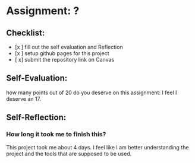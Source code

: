 # Assignment: ?

## Checklist:
- [x ] fill out the self evaluation and Reflection
- [x ] setup github pages for this project
- [ x] submit the repository link on Canvas

## Self-Evaluation:

how many points out of 20 do you deserve on this assignment:
I feel I deserve an 17.
## Self-Reflection:

### How long it took me to finish this?
This project took me about 4 days. I feel like I am better understanding the project and the tools that are supposed to be used.